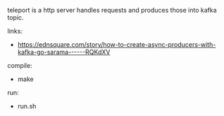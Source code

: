 teleport is a http server handles requests and produces those into kafka topic.

links:
- https://ednsquare.com/story/how-to-create-async-producers-with-kafka-go-sarama------RQKdXV

compile:
- make

run:
- run.sh